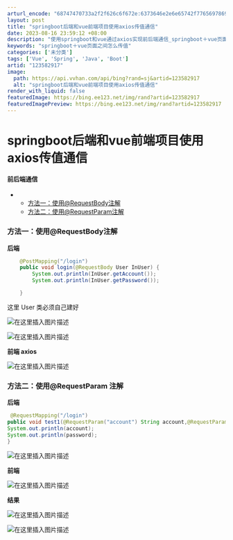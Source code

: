 ```yaml
---
arturl_encode: "68747470733a2f2f626c6f672e:6373646e2e6e65742f77656978696e5f34363031343138362f:61727469636c652f64657461696c732f313233353832393137"
layout: post
title: "springboot后端和vue前端项目使用axios传值通信"
date: 2023-08-16 23:59:12 +08:00
description: "使用springboot和vue通过axios实现前后端通信_springboot＋vue页面之间怎"
keywords: "springboot＋vue页面之间怎么传值"
categories: ['未分类']
tags: ['Vue', 'Spring', 'Java', 'Boot']
artid: "123582917"
image:
  path: https://api.vvhan.com/api/bing?rand=sj&artid=123582917
  alt: "springboot后端和vue前端项目使用axios传值通信"
render_with_liquid: false
featuredImage: https://bing.ee123.net/img/rand?artid=123582917
featuredImagePreview: https://bing.ee123.net/img/rand?artid=123582917
---
```


# springboot后端和vue前端项目使用axios传值通信

#### 前后端通信

* + [方法一：使用@RequestBody注解](#RequestBody_1)
  + [方法二：使用@RequestParam注解](#RequestParam_19)

### 方法一：使用@RequestBody注解

**后端**

```java
    @PostMapping("/login")
    public void login(@RequestBody User InUser) {
        System.out.println(InUser.getAccount());
        System.out.println(InUser.getPassword());

    }


```

这里 User 类必须自己建好
  
![在这里插入图片描述](https://i-blog.csdnimg.cn/blog_migrate/b736e92e3c869f59a3d719750d6974f8.png)
  
![在这里插入图片描述](https://i-blog.csdnimg.cn/blog_migrate/73cd05c62230eab9891045f72ad62c2f.png)
  
**前端 axios**
  
![在这里插入图片描述](https://i-blog.csdnimg.cn/blog_migrate/f6d794aeda5334f46d67e849b7e52330.png)

### 方法二：使用@RequestParam 注解

**后端**

```java
 @RequestMapping("/login")
public void test1(@RequestParam("account") String account,@RequestParam("password") String password) {
System.out.println(account);
System.out.println(password);
}

```

![在这里插入图片描述](https://i-blog.csdnimg.cn/blog_migrate/306d4c79d4ebb79c3733e20781585345.png)
  
**前端**
  
![在这里插入图片描述](https://i-blog.csdnimg.cn/blog_migrate/aaabed33c0b10887c50a8b5424f4e29c.png)
  
**结果**
  
![在这里插入图片描述](https://i-blog.csdnimg.cn/blog_migrate/38814498d91a2808605ac0fc03c2a156.png)

![在这里插入图片描述](https://i-blog.csdnimg.cn/blog_migrate/8364fda6791211667e67f228a0a83965.png)
